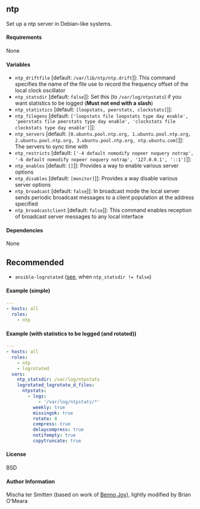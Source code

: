 ## ntp



Set up a ntp server in Debian-like systems.

#### Requirements

None

#### Variables

 * `ntp_driftfile` [default: `/var/lib/ntp/ntp.drift`]]: This command specifies the name of the file use to record the frequency offset of the local clock oscillator
 * `ntp_statsdir` [default: `false`]]: Set this (to `/var/log/ntpstats`) if you want statistics to be logged (**Must not end with a slash**)
 * `ntp_statistics` [default: `[loopstats, peerstats, clockstats]`]]:
 * `ntp_filegens` [default: `['loopstats file loopstats type day enable', 'peerstats file peerstats type day enable', 'clockstats file clockstats type day enable']`]]:
 * `ntp_servers` [default: `[0.ubuntu.pool.ntp.org, 1.ubuntu.pool.ntp.org, 2.ubuntu.pool.ntp.org, 3.ubuntu.pool.ntp.org, ntp.ubuntu.com]`]]: The servers to sync time with
 * `ntp_restricts` [default: `['-4 default nomodify nopeer noquery notrap', '-6 default nomodify nopeer noquery notrap', '127.0.0.1', '::1']`]]:
 * `ntp_enables` [default: `[]`]]: Provides a way to enable various server options
 * `ntp_disables` [default: `[monitor]`]]: Provides a way disable various server options
 * `ntp_broadcast` [default: `false`]]: In broadcast mode the local server sends periodic broadcast messages to a client population at the address specified
 * `ntp_broadcastclient` [default: `false`]]: This command enables reception of broadcast server messages to any local interface

#### Dependencies

None

## Recommended

* `ansible-logrotated` ([see](https://github.com/Oefenweb/ansible-logrotated), when `ntp_statsdir != false`)

#### Example (simple)

```yaml
---
- hosts: all
  roles:
    - ntp
```

#### Example (with statistics to be logged (and rotated))

```yaml
---
- hosts: all
  roles:
    - ntp
    - logrotated
  vars:
    ntp_statsdir: /var/log/ntpstats
    logrotated_logrotate_d_files:
      ntpstats:
        - logs:
            - '/var/log/ntpstats/*'
          weekly: true
          missingok: true
          rotate: 8
          compress: true
          delaycompress: true
          notifempty: true
          copytruncate: true
```

#### License

BSD

#### Author Information

Mischa ter Smitten (based on work of [Benno Joy](https://github.com/bennojoy)), lightly modified by Brian O'Meara
